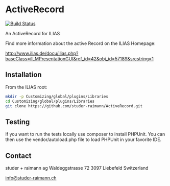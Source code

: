 ActiveRecord
============
[![Build Status](https://travis-ci.org/studer-raimann/ActiveRecord.svg?branch=master)](https://travis-ci.org/studer-raimann/ActiveRecord)

An ActiveRecord for ILIAS

Find more information about the active Record on the ILIAS Homepage:

http://www.ilias.de/docu/ilias.php?baseClass=ilLMPresentationGUI&ref_id=42&obj_id=57189&srcstring=1

Installation
------------
From the ILIAS root:

```bash
mkdir -p Customizing/global/plugins/Libraries
cd Customizing/global/plugins/Libraries
git clone https://github.com/studer-raimann/ActiveRecord.git
```


Testing
-------
If you want to run the tests locally use composer to install PHPUnit. You can then use the vendor/autoload.php file to load PHPUnit in your favorite IDE.

Contact
-------
studer + raimann ag
Waldeggstrasse 72
3097 Liebefeld
Switzerland  

info@studer-raimann.ch
